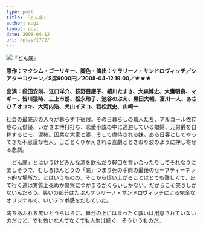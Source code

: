```yaml
---
type: post
title: 『どん底』
author: sugi
layout: post
date: 2008-04-12
url: /play/1772/
---
```

<img src="/images/play/20080412.jpg" alt="『どん底』" class="alignleft" />

**原作：マクシム・ゴーリキー、脚色・演出：ケラリーノ・サンドロヴィッチ／シアターコクーン／S席9000円／2008-04-12 19:00／★★★**

**出演：段田安則、江口洋介、荻野目慶子、緒川たまき、大森博史、大鷹明良、マギー、皆川猿時、三上市朗、松永玲子、池谷のぶえ、黒田大輔、富川一人、あさひ７オユキ、大河内浩、犬山イヌコ、若松武史、山崎一**

社会の最底辺の人々が暮らす下宿宿。その日暮らしの職人たち、アルコール依存症の元俳優、いかさま博打打ち、恋愛小説の中に逃避している娼婦、元男爵を自称するヒモ、泥棒。因業な大家と妻、そして虐待される妹。ある日客としてやってきた不思議な老人。日ごとくりかえされる喜劇とときおり波のように押し寄せる悲劇。

「どん底」とはいうけどみんな酒を飲んだり軽口を言い合ったりしてそれなりに楽しそうで、むしろほんとうの「底」つまり死の手前の最後のセーフティーネット的な場所だ。とはいうものの、そこから這い上がることはとても難しくて、出て行く道は実質上死ぬか警察につかまるかくらいしかない。だからこそ笑うしかないんだろう。笑いの部分はたぶんケラリーノ・サンドロヴィッチによる完全なオリジナルで、いいテンポ感をだしていた。

満ちあふれる笑いとうらはらに、舞台の上にはまったく救いは用意されていないのだけど、でも救いなんてなくても人生は続く。そういうものだ。
